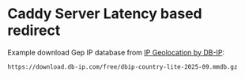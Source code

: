 # Caddy Server Latency based redirect

Example download Gep IP database from [IP Geolocation by DB-IP](https://db-ip.com):
```
https://download.db-ip.com/free/dbip-country-lite-2025-09.mmdb.gz
```
